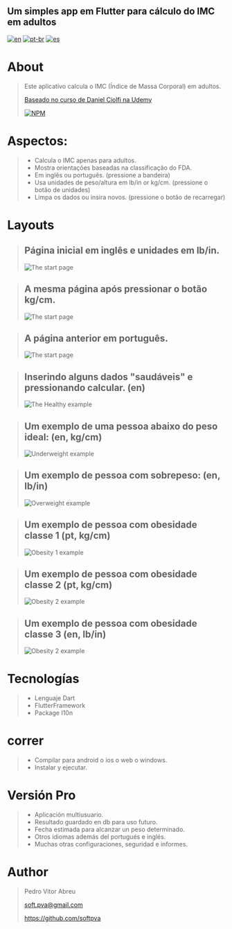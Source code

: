 ## **Um simples app em Flutter para cálculo do IMC em adultos**
[![en](https://img.shields.io/badge/lang-en-red.svg)](./README.md)
[![pt-br](https://img.shields.io/badge/lang-pt--br-green.svg)](./README.pt-br.md)
[![es](https://img.shields.io/badge/lang-es-yellow.svg)](./README.es.md)

# About
>Este aplicativo calcula o IMC (Índice de Massa Corporal) em adultos.
>
> [Baseado no curso de Daniel Ciolfi na Udemy](https://www.udemy.com/share/101Wim3@bL2WBnXJOyqEFUkkRTTFBdyhqzpZ32Q6N7CTpyPFdVlf_9YG0WhJUuuvZelTMLrW/)
>
> [![NPM](https://img.shields.io/npm/l/react)](./license) 

# Aspectos:
> - Calcula o IMC apenas para adultos.
> - Mostra orientações baseadas na classificação do FDA.
> - Em inglês ou português. (pressione a bandeira)
> - Usa unidades de peso/altura em lb/in or kg/cm. (pressione o botão de unidades)
> - Limpa os dados ou insira novos. (pressione o botão de recarregar)

# Layouts
>
> ## Página inicial em inglês e unidades em lb/in.
> ![The start page](readme/images\start_en_lbin.gif "The blank start page for English user in lb/in units")

> ## A mesma página após pressionar o botão kg/cm.
> ![The start page](readme/images\start_en_kgcm.gif "The blank start page for English user in kg/cm units")

> ## A página anterior em português.
> ![The start page](readme/images/start_pt_kgcm.gif "The blank start page for Portuguese user in kg/cm units")

> ## Inserindo alguns dados "saudáveis" e pressionando calcular. (en)
> ![The Healthy example](readme/images/healthy_en_lbin.gif "After we insert some healthy data and press the calculate button.")

> ## Um exemplo de uma pessoa abaixo do peso ideal: (en, kg/cm)
> ![Underweight example](readme/images/underweight_en_kgcm.gif "An example of an underweight person")

> ## Um exemplo de pessoa com sobrepeso: (en, lb/in)
> ![Overweight example](readme/images/overwigt_en_lbin.gif "An example of an overweight person")

> ## Um exemplo de pessoa com obesidade classe 1 (pt, kg/cm)
> ![Obesity 1 example](readme/images/obesity_1_pt_kgcm.gif "An example of a person with obesity class 1")

> ## Um exemplo de pessoa com obesidade classe 2 (pt, kg/cm)
> ![Obesity 2 example](readme/images/obesity_2_pt_kgcm.gif "An example of a person with obesity class 2")

> ## Um exemplo de pessoa com obesidade classe 3 (en, lb/in) 
> ![Obesity 2 example](readme/images/obesity_3_en_lbin.gif "An example of a person with obesity class 3")

# Tecnologías
> - Lenguaje Dart
> - FlutterFramework
> - Package I10n

# correr
> - Compilar para android o ios o web o windows.
> - Instalar y ejecutar.

# Versión Pro
> - Aplicación multiusuario.
> - Resultado guardado en db para uso futuro.
> - Fecha estimada para alcanzar un peso determinado.
> - Otros idiomas además del portugués e inglés.
> - Muchas otras configuraciones, seguridad e informes.

# Author
> Pedro Vitor Abreu
>
> <soft.pva@gmail.com>
>
> <https://github.com/softpva>